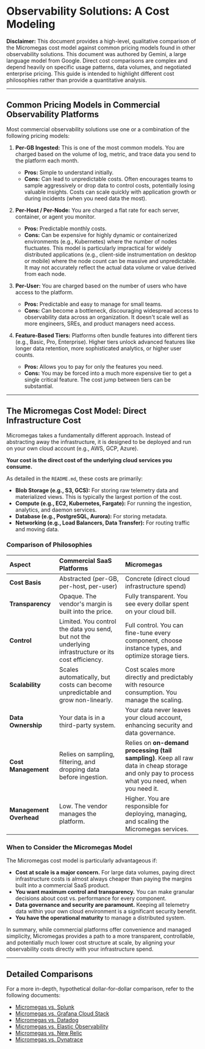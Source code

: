 # Observability Solutions: A Cost Modeling

**Disclaimer:** This document provides a high-level, qualitative comparison of the Micromegas cost model against common pricing models found in other observability solutions. This document was authored by Gemini, a large language model from Google. Direct cost comparisons are complex and depend heavily on specific usage patterns, data volumes, and negotiated enterprise pricing. This guide is intended to highlight different cost philosophies rather than provide a quantitative analysis.

---

## Common Pricing Models in Commercial Observability Platforms

Most commercial observability solutions use one or a combination of the following pricing models:

1.  **Per-GB Ingested:** This is one of the most common models. You are charged based on the volume of log, metric, and trace data you send to the platform each month.
    *   **Pros:** Simple to understand initially.
    *   **Cons:** Can lead to unpredictable costs. Often encourages teams to sample aggressively or drop data to control costs, potentially losing valuable insights. Costs can scale quickly with application growth or during incidents (when you need data the most).

2.  **Per-Host / Per-Node:** You are charged a flat rate for each server, container, or agent you monitor.
    *   **Pros:** Predictable monthly costs.
    *   **Cons:** Can be expensive for highly dynamic or containerized environments (e.g., Kubernetes) where the number of nodes fluctuates. This model is particularly impractical for widely distributed applications (e.g., client-side instrumentation on desktop or mobile) where the node count can be massive and unpredictable. It may not accurately reflect the actual data volume or value derived from each node.

3.  **Per-User:** You are charged based on the number of users who have access to the platform.
    *   **Pros:** Predictable and easy to manage for small teams.
    *   **Cons:** Can become a bottleneck, discouraging widespread access to observability data across an organization. It doesn't scale well as more engineers, SREs, and product managers need access.

4.  **Feature-Based Tiers:** Platforms often bundle features into different tiers (e.g., Basic, Pro, Enterprise). Higher tiers unlock advanced features like longer data retention, more sophisticated analytics, or higher user counts.
    *   **Pros:** Allows you to pay for only the features you need.
    *   **Cons:** You may be forced into a much more expensive tier to get a single critical feature. The cost jump between tiers can be substantial.

---

## The Micromegas Cost Model: Direct Infrastructure Cost

Micromegas takes a fundamentally different approach. Instead of abstracting away the infrastructure, it is designed to be deployed and run on your own cloud account (e.g., AWS, GCP, Azure).

**Your cost is the direct cost of the underlying cloud services you consume.**

As detailed in the `README.md`, these costs are primarily:

*   **Blob Storage (e.g., S3, GCS):** For storing raw telemetry data and materialized views. This is typically the largest portion of the cost.
*   **Compute (e.g., EC2, Kubernetes, Fargate):** For running the ingestion, analytics, and daemon services.
*   **Database (e.g., PostgreSQL, Aurora):** For storing metadata.
*   **Networking (e.g., Load Balancers, Data Transfer):** For routing traffic and moving data.

### Comparison of Philosophies

| Aspect | Commercial SaaS Platforms | Micromegas |
| :--- | :--- | :--- |
| **Cost Basis** | Abstracted (per-GB, per-host, per-user) | Concrete (direct cloud infrastructure spend) |
| **Transparency** | Opaque. The vendor's margin is built into the price. | Fully transparent. You see every dollar spent on your cloud bill. |
| **Control** | Limited. You control the data you send, but not the underlying infrastructure or its cost efficiency. | Full control. You can fine-tune every component, choose instance types, and optimize storage tiers. |
| **Scalability** | Scales automatically, but costs can become unpredictable and grow non-linearly. | Cost scales more directly and predictably with resource consumption. You manage the scaling. |
| **Data Ownership** | Your data is in a third-party system. | Your data never leaves your cloud account, enhancing security and data governance. |
| **Cost Management** | Relies on sampling, filtering, and dropping data before ingestion. | Relies on **on-demand processing (tail sampling)**. Keep all raw data in cheap storage and only pay to process what you need, when you need it. |
| **Management Overhead** | Low. The vendor manages the platform. | Higher. You are responsible for deploying, managing, and scaling the Micromegas services. |

### When to Consider the Micromegas Model

The Micromegas cost model is particularly advantageous if:

*   **Cost at scale is a major concern.** For large data volumes, paying direct infrastructure costs is almost always cheaper than paying the margins built into a commercial SaaS product.
*   **You want maximum control and transparency.** You can make granular decisions about cost vs. performance for every component.
*   **Data governance and security are paramount.** Keeping all telemetry data within your own cloud environment is a significant security benefit.
*   **You have the operational maturity** to manage a distributed system.

In summary, while commercial platforms offer convenience and managed simplicity, Micromegas provides a path to a more transparent, controllable, and potentially much lower cost structure at scale, by aligning your observability costs directly with your infrastructure spend.

---

## Detailed Comparisons

For a more in-depth, hypothetical dollar-for-dollar comparison, refer to the following documents:

*   [Micromegas vs. Splunk](./splunk.md)
*   [Micromegas vs. Grafana Cloud Stack](./grafana.md)
*   [Micromegas vs. Datadog](./datadog.md)
*   [Micromegas vs. Elastic Observability](./elastic.md)
*   [Micromegas vs. New Relic](./newrelic.md)
*   [Micromegas vs. Dynatrace](./dynatrace.md)